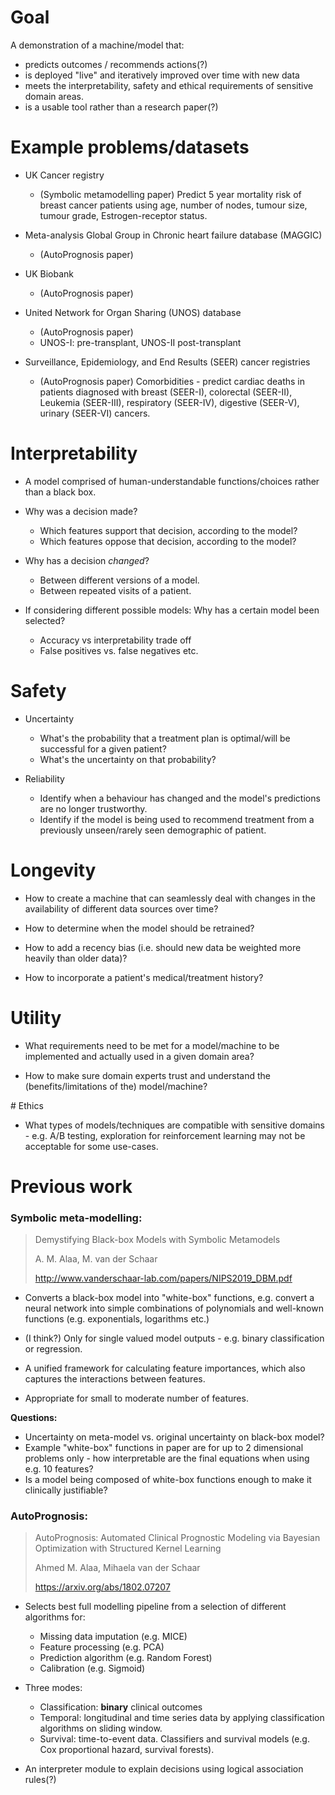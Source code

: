 
# Goal

A demonstration of a machine/model that:
* predicts outcomes / recommends actions(?)
* is deployed "live" and iteratively improved over time with new data
* meets the interpretability, safety and ethical requirements of sensitive
domain areas.
* is a usable tool rather than a research paper(?)

# Example problems/datasets

* UK Cancer registry
  - (Symbolic metamodelling paper) Predict 5 year mortality risk of breast
cancer patients using age, number of nodes, tumour size,
tumour grade, Estrogen-receptor status.

* Meta-analysis Global Group in Chronic heart failure database (MAGGIC)
  - (AutoPrognosis paper)

* UK Biobank
  - (AutoPrognosis paper)

* United Network for Organ Sharing (UNOS) database
  - (AutoPrognosis paper)
  - UNOS-I: pre-transplant, UNOS-II post-transplant

* Surveillance, Epidemiology, and End Results (SEER) cancer registries
  - (AutoPrognosis paper) Comorbidities - predict cardiac deaths in patients
  diagnosed with breast (SEER-I), colorectal (SEER-II), Leukemia (SEER-III),
  respiratory (SEER-IV), digestive (SEER-V), urinary (SEER-VI) cancers.

# Interpretability

* A model comprised of human-understandable functions/choices rather than a
black box.

* Why was a decision made?
  - Which features support that decision, according to the model?
  - Which features oppose that decision, according to the model?

* Why has a decision *changed*?
  - Between different versions of a model.
  - Between repeated visits of a patient.

* If considering different possible models: Why has a certain model been
selected?
  - Accuracy vs interpretability trade off
  - False positives vs. false negatives etc.

# Safety

* Uncertainty
  - What's the probability that a treatment plan is optimal/will be successful
  for a given patient?
  - What's the uncertainty on that probability?

* Reliability
  - Identify when a behaviour has changed and the model's predictions are no
  longer trustworthy.
  - Identify if the model is being used to recommend treatment from a previously
  unseen/rarely seen demographic of patient.

# Longevity

* How to create a machine that can seamlessly deal with changes in the
availability of different data sources over time?

* How to determine when the model should be retrained?

* How to add a recency bias (i.e. should new data be weighted more heavily
  than older data)?

* How to incorporate a patient's medical/treatment history?

# Utility

* What requirements need to be met for a model/machine to be implemented and
actually used in a given domain area?

* How to make sure domain experts trust and understand the (benefits/limitations
  of the) model/machine?

# Ethics

* What types of models/techniques are compatible with sensitive domains - e.g.
A/B testing, exploration for reinforcement learning may not be acceptable
for some use-cases.

# Previous work

### Symbolic meta-modelling:

> Demystifying Black-box Models with Symbolic Metamodels
>
> A. M. Alaa, M. van der Schaar
>
> http://www.vanderschaar-lab.com/papers/NIPS2019_DBM.pdf

* Converts a black-box model into "white-box" functions, e.g. convert a neural
network into simple combinations of polynomials and well-known functions (e.g.
  exponentials, logarithms etc.)

* (I think?) Only for single valued model outputs - e.g. binary classification
or regression.

* A unified framework for calculating feature importances, which also captures
the interactions between features.

* Appropriate for small to moderate number of features.

**Questions:**
* Uncertainty on meta-model vs. original uncertainty on black-box model?
* Example "white-box" functions in paper are for up to 2 dimensional problems
only - how interpretable are the final equations when using e.g. 10 features?
* Is a model being composed of white-box functions enough to make it clinically
justifiable?

### AutoPrognosis:

> AutoPrognosis: Automated Clinical Prognostic Modeling via Bayesian Optimization
with Structured Kernel Learning
>
> Ahmed M. Alaa, Mihaela van der Schaar
>
> https://arxiv.org/abs/1802.07207

* Selects best full modelling pipeline from a selection of different algorithms
  for:
  - Missing data imputation (e.g. MICE)
  - Feature processing (e.g. PCA)
  - Prediction algorithm (e.g. Random Forest)
  - Calibration (e.g. Sigmoid)

* Three modes:
  - Classification: **binary** clinical outcomes
  - Temporal: longitudinal and time series data by applying classification
  algorithms on sliding window.
  - Survival: time-to-event data. Classifiers and survival models (e.g. Cox
    proportional hazard, survival forests).

* An interpreter module to explain decisions using logical association rules(?)
